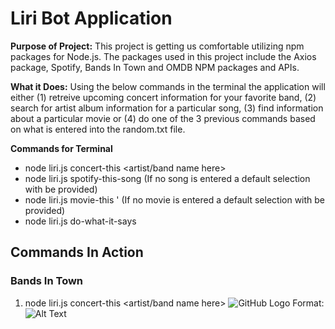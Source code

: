 # Liri Bot Application 

**Purpose of Project:** This project is getting us comfortable utilizing npm packages for Node.js. The packages used in this project include the Axios package, Spotify, Bands In Town and OMDB NPM packages and APIs. 

**What it Does:** Using the below commands in the terminal the application will either (1) retreive upcoming concert information for your favorite band, (2) search for artist album information for a particular song, (3) find information about a particular movie or (4) do one of the 3 previous commands based on what is entered into the random.txt file. 

**Commands for Terminal**
* node liri.js concert-this <artist/band name here>
* node liri.js spotify-this-song <song name here> (If no song is entered a default selection with be provided)
* node liri.js movie-this '<movie name here> (If no movie is entered a default selection with be provided)
* node liri.js do-what-it-says

## Commands In Action 

### Bands In Town 
1. node liri.js concert-this <artist/band name here>
![GitHub Logo](/images/logo.png)
Format: ![Alt Text](https://github.com/RyanHarrisFL/liri-node-app/blob/master/assets/concert-this.gif)